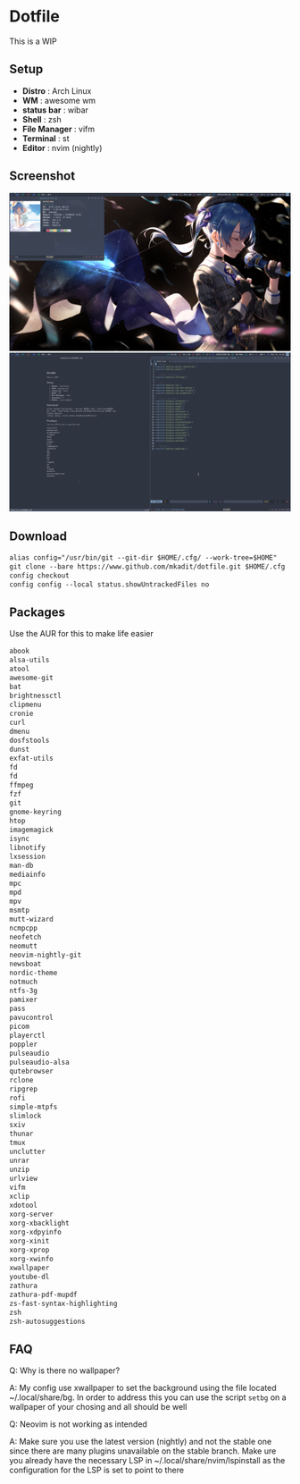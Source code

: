 # Dotfile
This is a WIP

## Setup
* **Distro** : Arch Linux
* **WM** : awesome wm
* **status bar** : wibar
* **Shell** : zsh
* **File Manager** : vifm
* **Terminal** : st
* **Editor** : nvim (nightly)

## Screenshot
![Screenshot](./assets/normal.png)
![Screenshot2](./assets/nvim_zathura.png)

## Download
```
alias config="/usr/bin/git --git-dir $HOME/.cfg/ --work-tree=$HOME"  
git clone --bare https://www.github.com/mkadit/dotfile.git $HOME/.cfg  
config checkout  
config config --local status.showUntrackedFiles no
```

## Packages
Use the AUR for this to make life easier

```
abook
alsa-utils
atool
awesome-git
bat
brightnessctl
clipmenu
cronie
curl
dmenu
dosfstools
dunst
exfat-utils
fd
fd
ffmpeg
fzf
git
gnome-keyring
htop
imagemagick
isync
libnotify
lxsession
man-db
mediainfo
mpc
mpd
mpv
msmtp
mutt-wizard
ncmpcpp
neofetch
neomutt
neovim-nightly-git
newsboat
nordic-theme
notmuch
ntfs-3g
pamixer
pass
pavucontrol
picom
playerctl
poppler
pulseaudio
pulseaudio-alsa
qutebrowser
rclone
ripgrep
rofi
simple-mtpfs
slimlock
sxiv
thunar
tmux
unclutter
unrar
unzip
urlview
vifm
xclip
xdotool
xorg-server
xorg-xbacklight
xorg-xdpyinfo
xorg-xinit
xorg-xprop
xorg-xwinfo
xwallpaper
youtube-dl
zathura
zathura-pdf-mupdf
zs-fast-syntax-highlighting
zsh
zsh-autosuggestions
```
## FAQ
Q: Why is there no wallpaper?

A: My config use xwallpaper to set the background using the file located  ~/.local/share/bg. In order to address
this you can use the script `setbg` on a wallpaper of your chosing and all should be well

Q: Neovim is not working as intended

A: Make sure you use the latest version (nightly) and not the stable one since there are many plugins unavailable on the stable branch. Make ure you already have the necessary LSP in ~/.local/share/nvim/lspinstall as the
configuration for the LSP is set to point to there
